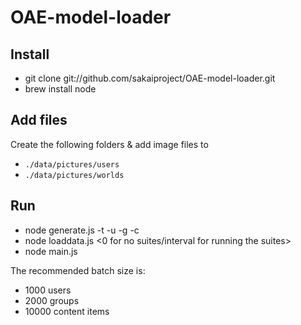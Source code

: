 # OAE-model-loader

## Install

* git clone git://github.com/sakaiproject/OAE-model-loader.git
* brew install node

## Add files

Create the following folders & add image files to 

* `./data/pictures/users`
* `./data/pictures/worlds`

## Run

* node generate.js -t <tenantId> -u <number of users to generate> -g <number of groups to generate> -c <number of content items to generate>
* node loaddata.js <number of batches to load> <Sakai OAE Url> <admin password> <number of concurrent batches to load> <0 for no suites/interval for running the suites>
* node main.js

The recommended batch size is:

* 1000 users
* 2000 groups
* 10000 content items